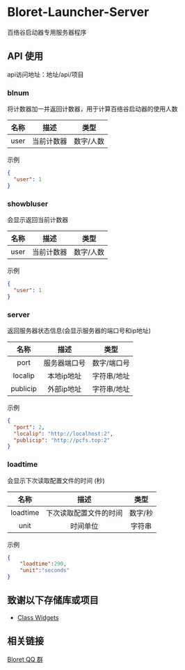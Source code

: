 # Bloret-Launcher-Server

百络谷启动器专用服务器程序

## API 使用

api访问地址：地址/api/项目

### blnum

将计数器加一并返回计数器，用于计算百络谷启动器的使用人数

| 名称 | 描述 | 类型 |
|:---:|:---:|:---:|
| user | 当前计数器 | 数字/人数 |

示例

```json
{
  "user": 1
}
```

### showbluser

会显示返回当前计数器

| 名称 | 描述 | 类型 |
|:---:|:---:|:---:|
| user | 当前计数器 | 数字/人数 |

示例

```json
{
  "user": 1
}
```

### server

返回服务器状态信息(会显示服务器的端口号和ip地址)

| 名称 | 描述 | 类型 |
|:---:|:---:|:---:|
| port | 服务器端口号 | 数字/端口号 |
| localip | 本地ip地址 | 字符串/地址 |
| publicip | 外部ip地址 | 字符串/地址 |

示例

```json
{
  "port": 2,
  "localip": "http://localhost:2",
  "publicip": "http://pcfs.top:2"
}
```

### loadtime

会显示下次读取配置文件的时间 (秒)

| 名称 | 描述 | 类型 |
|:---:|:---:|:---:|
| loadtime | 下次读取配置文件的时间 | 数字/秒 |
| unit | 时间单位 | 字符串 |

示例

```json
{
    "loadtime":290,
    "unit":"seconds"
}
```

## 致谢以下存储库或项目

- [Class Widgets](https://github.com/Class-Widgets/cw-interim-site)

## 相关链接

[Bloret QQ 群](https://qm.qq.com/q/clE5KHaVDG)

